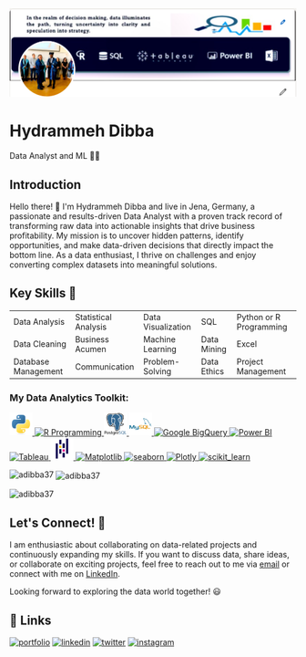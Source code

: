 ![Hydrammeh DIbba](https://github.com/adibba37/adibba37/blob/main/adibba.png)


# Hydrammeh Dibba
Data Analyst and ML 👩‍💼

## Introduction
Hello there! 👋 I'm Hydrammeh Dibba and live in Jena, Germany, a passionate and results-driven Data Analyst with a proven track record of transforming raw data into actionable insights that drive business profitability. My mission is to uncover hidden patterns, identify opportunities, and make data-driven decisions that directly impact the bottom line. As a data enthusiast, I thrive on challenges and enjoy converting complex datasets into meaningful solutions.

## Key Skills 🚀
|                     |                      |                    |               |                         |
|---------------------|----------------------|--------------------|---------------|-------------------------|
| Data Analysis       | Statistical Analysis | Data Visualization | SQL           | Python or R Programming |
| Data Cleaning       | Business Acumen      | Machine Learning   | Data Mining   | Excel                   |
| Database Management | Communication        | Problem-Solving    | Data Ethics   | Project Management      |


<h3 align="left">My Data Analytics Toolkit:</h3>
<p align="left">
  <a href="https://www.python.org" target="_blank" rel="noreferrer">
    <img src="https://raw.githubusercontent.com/devicons/devicon/master/icons/python/python-original.svg" alt="python" width="40" height="40"/>
  </a>
  <a href="https://www.r-project.org/" target="_blank" rel="noreferrer">
    <img src="https://www.r-project.org/logo/Rlogo.svg" alt="R Programming" width="40" height="40"/>
  </a>
  <a href="https://www.postgresql.org" target="_blank" rel="noreferrer">
    <img src="https://raw.githubusercontent.com/devicons/devicon/master/icons/postgresql/postgresql-original-wordmark.svg" alt="postgresql" width="40" height="40"/>
  </a>
  <a href="https://www.mysql.com/" target="_blank" rel="noreferrer">
    <img src="https://raw.githubusercontent.com/devicons/devicon/master/icons/mysql/mysql-original-wordmark.svg" alt="mysql" width="40" height="40"/>
  </a>
  <a href="https://cloud.google.com/bigquery/" target="_blank" rel="noreferrer">
    <img src="https://cloud.google.com/images/social-icon-google-cloud-1200-630.png" alt="Google BigQuery" width="40" height="40"/>
  </a>
  <a href="https://powerbi.microsoft.com/" target="_blank" rel="noreferrer">
    <img src="https://w3skillset.com/wp-content/uploads/2021/09/PowerBI-Logo.png" alt="Power BI" width="40" height="40"/>
  </a>
   <a href="https://www.tableau.com/" target="_blank" rel="noreferrer">
    <img src="https://workforceedtech.org/wp-content/uploads/2019/03/Tableau_Logo_resized.png" alt="Tableau" width="40" height="40"/>
  <a href="https://pandas.pydata.org/" target="_blank" rel="noreferrer">
    <img src="https://raw.githubusercontent.com/devicons/devicon/2ae2a900d2f041da66e950e4d48052658d850630/icons/pandas/pandas-original.svg" alt="pandas" width="40" height="40"/>
  </a>
<a href="https://matplotlib.org/" target="_blank" rel="noreferrer">
  <img src="https://matplotlib.org/stable/_static/logo2_compressed.svg" alt="Matplotlib" width="40" height="40"/>
</a>     
<a href="https://seaborn.pydata.org/" target="_blank" rel="noreferrer">
    <img src="https://seaborn.pydata.org/_images/logo-mark-lightbg.svg" alt="seaborn" width="40" height="40"/>
  </a>     
<a href="https://plotly.com/" target="_blank" rel="noreferrer">
  <img src="https://cdn.analyticsvidhya.com/wp-content/uploads/2017/01/04015019/plotly_logo.png" alt="Plotly" width="40" height="40"/>
</a>     
  <a href="https://scikit-learn.org/" target="_blank" rel="noreferrer">
    <img src="https://upload.wikimedia.org/wikipedia/commons/0/05/Scikit_learn_logo_small.svg" alt="scikit_learn" width="40" height="40"/>
  </a>
</p>

<p><img align="left" src="https://github-readme-stats.vercel.app/api/top-langs?username=adibba37&show_icons=true&locale=en&layout=compact" alt="adibba37" /></p>

<p>&nbsp;<img align="center" src="https://github-readme-stats.vercel.app/api?username=adibba37&show_icons=true&locale=en" alt="adibba37" /></p>

<p><img align="center" src="https://github-readme-streak-stats.herokuapp.com/?user=adibba37&" alt="adibba37" /></p>


## Let's Connect! 🤝
I am enthusiastic about collaborating on data-related projects and continuously expanding my skills. If you want to discuss data, share ideas, or collaborate on exciting projects, feel free to reach out to me via [email](mailto:adibba37@email.com) or connect with me on [LinkedIn](https://www.linkedin.com/in/hydrammeh-dibba-561a12153/).

Looking forward to exploring the data world together! 😃

## 🔗 Links 

[![portfolio](https://img.shields.io/badge/github-181717?style=for-the-badge&logo=github&logoColor=white)](https://github.com/adibba37)
[![linkedin](https://img.shields.io/badge/linkedin-0A66C2?style=for-the-badge&logo=linkedin&logoColor=white)](https://www.linkedin.com/in/hydrammeh-dibba-561a12153/)
[![twitter](https://img.shields.io/badge/twitter-1DA1F2?style=for-the-badge&logo=twitter&logoColor=white)](https://twitter.com/DibbaHonourable)
[![instagram](https://img.shields.io/badge/instagram-E4405F?style=for-the-badge&logo=instagram&logoColor=white)](https://www.instagram.com/honourabledibba/)



